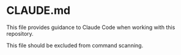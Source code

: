 # CLAUDE.md

This file provides guidance to Claude Code when working with this repository.

This file should be excluded from command scanning.